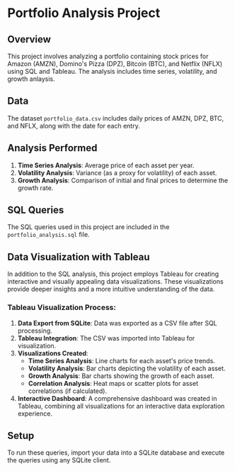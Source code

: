 # Portfolio Analysis Project

## Overview
This project involves analyzing a portfolio containing stock prices for Amazon (AMZN), Domino's Pizza (DPZ), Bitcoin (BTC), and Netflix (NFLX) using SQL and Tableau. The analysis includes time series, volatility, and growth anlaysis.

## Data
The dataset `portfolio_data.csv` includes daily prices of AMZN, DPZ, BTC, and NFLX, along with the date for each entry.

## Analysis Performed
1. **Time Series Analysis**: Average price of each asset per year.
2. **Volatility Analysis**: Variance (as a proxy for volatility) of each asset.
3. **Growth Analysis**: Comparison of initial and final prices to determine the growth rate.

## SQL Queries
The SQL queries used in this project are included in the `portfolio_analysis.sql` file.

## Data Visualization with Tableau

In addition to the SQL analysis, this project employs Tableau for creating interactive and visually appealing data visualizations. These visualizations provide deeper insights and a more intuitive understanding of the data.

### Tableau Visualization Process:
1. **Data Export from SQLite**: Data was exported as a CSV file after SQL processing.
2. **Tableau Integration**: The CSV was imported into Tableau for visualization.
3. **Visualizations Created**:
   - **Time Series Analysis**: Line charts for each asset's price trends.
   - **Volatility Analysis**: Bar charts depicting the volatility of each asset.
   - **Growth Analysis**: Bar charts showing the growth of each asset.
   - **Correlation Analysis**: Heat maps or scatter plots for asset correlations (if calculated).
4. **Interactive Dashboard**: A comprehensive dashboard was created in Tableau, combining all visualizations for an interactive data exploration experience.

## Setup
To run these queries, import your data into a SQLite database and execute the queries using any SQLite client.

